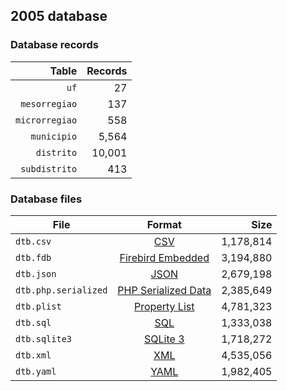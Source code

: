 ## 2005 database

### Database records

|          Table | Records |
| --------------:| -------:|
|           `uf` |      27 |
|  `mesorregiao` |     137 |
| `microrregiao` |     558 |
|    `municipio` |   5,564 |
|     `distrito` |  10,001 |
|  `subdistrito` |     413 |

### Database files

| File                 | Format                                                                                          |      Size |
| -------------------- |:-----------------------------------------------------------------------------------------------:| ---------:|
| `dtb.csv`            | [CSV](https://en.wikipedia.org/wiki/Comma-separated_values)                                     | 1,178,814 |
| `dtb.fdb`            | [Firebird Embedded](https://en.wikipedia.org/wiki/Embedded_database#Firebird_Embedded)          | 3,194,880 |
| `dtb.json`           | [JSON](https://en.wikipedia.org/wiki/JSON)                                                      | 2,679,198 |
| `dtb.php.serialized` | [PHP Serialized Data](https://en.wikipedia.org/wiki/Serialization#Programming_language_support) | 2,385,649 |
| `dtb.plist`          | [Property List](https://en.wikipedia.org/wiki/Property_list)                                    | 4,781,323 |
| `dtb.sql`            | [SQL](https://en.wikipedia.org/wiki/SQL)                                                        | 1,333,038 |
| `dtb.sqlite3`        | [SQLite 3](https://en.wikipedia.org/wiki/SQLite)                                                | 1,718,272 |
| `dtb.xml`            | [XML](https://en.wikipedia.org/wiki/XML)                                                        | 4,535,056 |
| `dtb.yaml`           | [YAML](https://en.wikipedia.org/wiki/YAML)                                                      | 1,982,405 |
